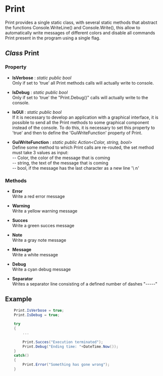 # Print
Print provides a single static class, with  several static methods that abstract the functions Console.WriteLine() and Console.Write(), this allow to automatically write messages of different colors and disable all commands Print present in the program using a single flag.

## *Class* Print
### Property
- **IsVerbose** : *static public bool*\
Only if set to 'true' all Print methods calls will actually write to console.

- **IsDebug** : *static public bool*\
Only if set to 'true' the "Print.Debug()" calls will actually write to the console.

- **IsGUI** : *static public bool*\
If it is necessary to develop an application with a graphical interface, it is possible to send all the Print methods to some graphical component instead of the console.
To do this, it is necessary to set this property to 'true' and then to define the 'GuiWriteFunction' property of Print.

- **GuiWriteFunction** : *static public Action<Color, string, bool>*\
Define some method to which Print calls are re-routed, the set method must take 3 values as input:\
-- Color, the color of the message that is coming\
-- string, the text of the message that is coming\
-- bool, if the message has the last character as a new line '\ n'


### Methods

- **Error**\
Write a red error message

- **Warning**\
Write a yellow warning message

- **Succes**\
Write a green succes message

- **Note**\
Write a gray note message

- **Message**\
Write a white message

- **Debug**\
Write a cyan debug message

- **Separator**\
Writes a separator line consisting of a defined number of dashes "-----"


## Example 
```C#
	Print.IsVerbose = true;
	Print.IsDebug = true;
	
	try
	{
		...
		
		Print.Succes("Execution terminated");
		Print.Debug("Ending time: "+DateTime.Now());
	}
	catch()
	{
		Print.Error("Something has gone wrong");
	}
    
```